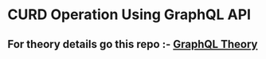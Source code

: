 # CURD Operation Using GraphQL API

## For theory details go this repo :- [GraphQL Theory ](https://github.com/VaibhavDabral11/GraphQLAPI) 
